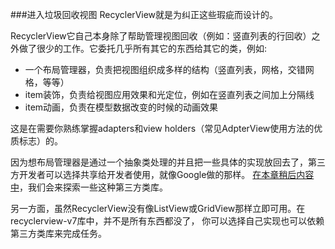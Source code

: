 ###进入垃圾回收视图
RecyclerView就是为纠正这些瑕疵而设计的。

RecyclerView它自己本身除了帮助管理视图回收（例如：竖直列表的行回收）之外做了很少的工作。它委托几乎所有其它的东西给其它的类，例如:

* 一个布局管理器，负责把视图组织成多样的结构（竖直列表，网格，交错网格，等等）
* item装饰，负责给视图应用效果和光定位，例如在竖直列表之间加上分隔线
* item动画，负责在模型数据改变的时候的动画效果

这是在需要你熟练掌握adapters和view holders（常见AdpterView使用方法的优质标志）的。

因为想布局管理器是通过一个抽象类处理的并且把一些具体的实现放回去了，第三方开发者可以选择共享给开发者使用，就像Google做的那样。
[在本章稍后内容中]()，我们会来探索一些这种第三方类库。

另一方面，虽然RecyclerView没有像ListView或GridView那样立即可用。在recyclerview-v7库中，并不是所有东西都没了，
你可以选择自己实现也可以依赖第三方类库来完成任务。
